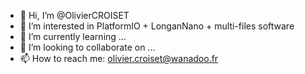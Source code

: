 - 👋 Hi, I’m @OlivierCROISET
- 👀 I’m interested in PlatformIO + LonganNano + multi-files software 
- 🌱 I’m currently learning ...
- 💞️ I’m looking to collaborate on ...
- 📫 How to reach me: olivier.croiset@wanadoo.fr

<!---
OlivierCROISET/OlivierCROISET is a ✨ special ✨ repository because its `README.md` (this file) appears on your GitHub profile.
You can click the Preview link to take a look at your changes.
How to create a multi-files soft ?

